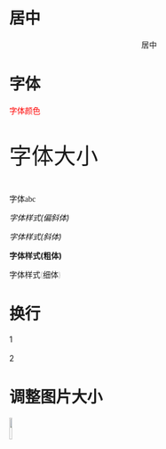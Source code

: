 # 居中
<p align="center">居中</p>

# 字体
<p style="color:red;"> 字体颜色</p>  
<p style="font-size:40px;"> 字体大小</p>  
<p style="font-family:Cambria Math,楷体;"> 字体abc</p>  
<p style="font-style:oblique"> 字体样式(偏斜体) </p>  
<p style="font-style:italic"> 字体样式(斜体)</p>  
<p style="font-weight: bold;"> 字体样式(粗体)</p>  
<p style="font-weight: lighter;"> 字体样式(细体)</p>  

# 换行
1
<br>
<br>
2

# 调整图片大小  
<img decoding="async" src="../VSCode/img/awesomeface.png" width="10%">

# 
